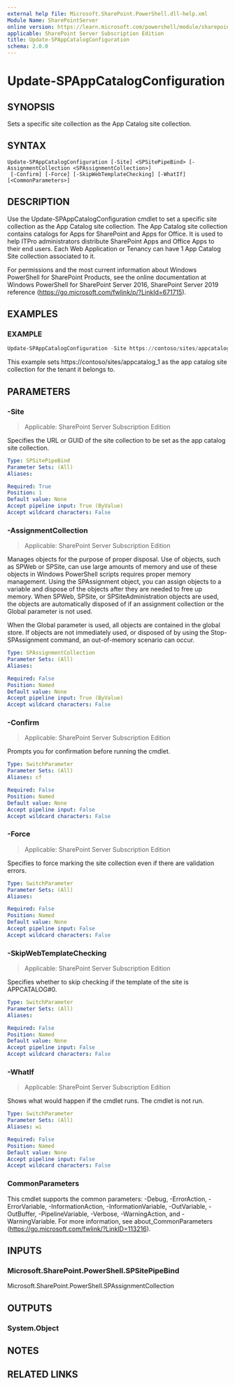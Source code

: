 ```yaml
---
external help file: Microsoft.SharePoint.PowerShell.dll-help.xml
Module Name: SharePointServer
online version: https://learn.microsoft.com/powershell/module/sharepoint-server/update-spappcatalogconfiguration
applicable: SharePoint Server Subscription Edition
title: Update-SPAppCatalogConfiguration
schema: 2.0.0
---
```


# Update-SPAppCatalogConfiguration

## SYNOPSIS
Sets a specific site collection as the App Catalog site collection.

## SYNTAX

```
Update-SPAppCatalogConfiguration [-Site] <SPSitePipeBind> [-AssignmentCollection <SPAssignmentCollection>]
 [-Confirm] [-Force] [-SkipWebTemplateChecking] [-WhatIf] [<CommonParameters>]
```

## DESCRIPTION
Use the Update-SPAppCatalogConfiguration cmdlet to set a specific site collection as the App Catalog site collection. The App Catalog site collection contains catalogs for Apps for SharePoint and Apps for Office. It is used to help ITPro administrators distribute SharePoint Apps and Office Apps to their end users. Each Web Application or Tenancy can have 1 App Catalog Site collection associated to it.

For permissions and the most current information about Windows PowerShell for SharePoint Products, see the online documentation at Windows PowerShell for SharePoint Server 2016, SharePoint Server 2019 reference (https://go.microsoft.com/fwlink/p/?LinkId=671715).

## EXAMPLES

### EXAMPLE
```powershell
Update-SPAppCatalogConfiguration -Site https://contoso/sites/appcatalog_1 -Force:$true -SkipWebTemplateChecking:$true
```
This example sets https://contoso/sites/appcatalog_1 as the app catalog site collection for the tenant it belongs to.

## PARAMETERS

### -Site

> Applicable: SharePoint Server Subscription Edition

Specifies the URL or GUID of the site collection to be set as the app catalog site collection.

```yaml
Type: SPSitePipeBind
Parameter Sets: (All)
Aliases:

Required: True
Position: 1
Default value: None
Accept pipeline input: True (ByValue)
Accept wildcard characters: False
```

### -AssignmentCollection

> Applicable: SharePoint Server Subscription Edition

Manages objects for the purpose of proper disposal. Use of objects, such as SPWeb or SPSite, can use large amounts of memory and use of these objects in Windows PowerShell scripts requires proper memory management. Using the SPAssignment object, you can assign objects to a variable and dispose of the objects after they are needed to free up memory. When SPWeb, SPSite, or SPSiteAdministration objects are used, the objects are automatically disposed of if an assignment collection or the Global parameter is not used.

When the Global parameter is used, all objects are contained in the global store. If objects are not immediately used, or disposed of by using the Stop-SPAssignment command, an out-of-memory scenario can occur.

```yaml
Type: SPAssignmentCollection
Parameter Sets: (All)
Aliases:

Required: False
Position: Named
Default value: None
Accept pipeline input: True (ByValue)
Accept wildcard characters: False
```

### -Confirm

> Applicable: SharePoint Server Subscription Edition

Prompts you for confirmation before running the cmdlet.

```yaml
Type: SwitchParameter
Parameter Sets: (All)
Aliases: cf

Required: False
Position: Named
Default value: None
Accept pipeline input: False
Accept wildcard characters: False
```

### -Force

> Applicable: SharePoint Server Subscription Edition

Specifies to force marking the site collection even if there are validation errors.

```yaml
Type: SwitchParameter
Parameter Sets: (All)
Aliases:

Required: False
Position: Named
Default value: None
Accept pipeline input: False
Accept wildcard characters: False
```

### -SkipWebTemplateChecking

> Applicable: SharePoint Server Subscription Edition

Specifies whether to skip checking if the template of the site is APPCATALOG#0.

```yaml
Type: SwitchParameter
Parameter Sets: (All)
Aliases:

Required: False
Position: Named
Default value: None
Accept pipeline input: False
Accept wildcard characters: False
```

### -WhatIf

> Applicable: SharePoint Server Subscription Edition

Shows what would happen if the cmdlet runs.
The cmdlet is not run.

```yaml
Type: SwitchParameter
Parameter Sets: (All)
Aliases: wi

Required: False
Position: Named
Default value: None
Accept pipeline input: False
Accept wildcard characters: False
```

### CommonParameters
This cmdlet supports the common parameters: -Debug, -ErrorAction, -ErrorVariable, -InformationAction, -InformationVariable, -OutVariable, -OutBuffer, -PipelineVariable, -Verbose, -WarningAction, and -WarningVariable. For more information, see about_CommonParameters (https://go.microsoft.com/fwlink/?LinkID=113216).

## INPUTS

### Microsoft.SharePoint.PowerShell.SPSitePipeBind
Microsoft.SharePoint.PowerShell.SPAssignmentCollection

## OUTPUTS

### System.Object

## NOTES

## RELATED LINKS
